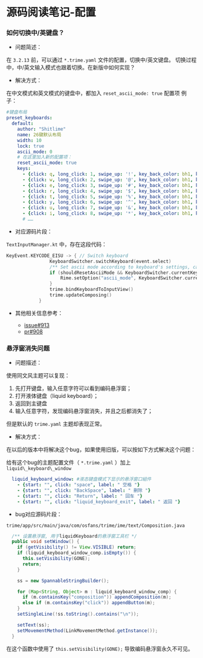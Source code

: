 # 源码阅读笔记-配置

### 如何切换中/英键盘？

* 问题简述：

在 `3.2.13` 前，可以通过 `*.trime.yaml` 文件的配置，切换中/英文键盘。 切换过程中，中/英文输入模式也跟着切换。在新版中如何实现？

* 解决方式：

在中文模式和英文模式的键盘中，都加入 `reset_ascii_mode: true` 配置项 例子：

```yaml
#键盘布局
preset_keyboards:
  default:
    author: "Shitlime"
    name: 26键默认布局
    width: 10
    lock: true
    ascii_mode: 0
    # 在这里加入新的配置项：
    reset_ascii_mode: true
    keys:
      - {click: q, long_click: 1, swipe_up: '!', key_back_color: bh1, key_text_color: wk}
      - {click: w, long_click: 2, swipe_up: '@', key_back_color: bh1, key_text_color: wk}
      - {click: e, long_click: 3, swipe_up: '#', key_back_color: bh1, key_text_color: wk}
      - {click: r, long_click: 4, swipe_up: '$', key_back_color: bh1, key_text_color: wk}
      - {click: t, long_click: 5, swipe_up: '%', key_back_color: bh1, key_text_color: wk}
      - {click: y, long_click: 6, swipe_up: '^', key_back_color: bh1, key_text_color: wk}
      - {click: u, long_click: 7, swipe_up: '&', key_back_color: bh1, key_text_color: wk}
      - {click: i, long_click: 8, swipe_up: '*', key_back_color: bh1, key_text_color: wk}
      # ……
```

* 对应源码片段：

`TextInputManager.kt` 中，存在这段代码：

```kt
KeyEvent.KEYCODE_EISU -> { // Switch keyboard
                KeyboardSwitcher.switchKeyboard(event.select)
                /** Set ascii mode according to keyboard's settings, can not place into [Rime.handleRimeNotification] */
                if (shouldResetAsciiMode && KeyboardSwitcher.currentKeyboard.isResetAsciiMode) {
                    Rime.setOption("ascii_mode", KeyboardSwitcher.currentKeyboard.asciiMode)
                }
                trime.bindKeyboardToInputView()
                trime.updateComposing()
            }
```

*   其他相关信息参考：

    * [issue#913](https://github.com/osfans/trime/issues/913)
    * [pr#908](https://github.com/osfans/trime/pull/908)





### 悬浮窗消失问题



* 问题描述：

使用同文风主题可以复现：

1. 先打开键盘，输入任意字符可以看到编码悬浮窗；
2. 打开液体键盘（liquid keyboard）；
3. 返回到主键盘
4. 输入任意字符，发现编码悬浮窗消失，并且之后都消失了；

但是默认的 `trime.yaml` 主题却表现正常。



* 解决方式：

在以后的版本中将解决这个bug，如果使用旧版，可以按如下方式解决这个问题：



给有这个bug的主题配置文件（ `*.trime.yaml` ）加上 `liquid\_keyboard\_window`

```yaml
  liquid_keyboard_window: #液态键盘模式下显示的悬浮窗口組件
    - {start: "", click: "space", label: " 空格 "}
    - {start: "", click: "BackSpace", label: " 删除 "}
    - {start: "", click: "Return", label: " 回车 "}
    - {start: "", click: "liquid_keyboard_exit", label: " 返回 "}
```

* bug对应源码片段：

`trime/app/src/main/java/com/osfans/trime/ime/text/Composition.java`

```java
  /** 设置悬浮窗, 用于liquidKeyboard的悬浮窗工具栏 */
  public void setWindow() {
    if (getVisibility() != View.VISIBLE) return;
    if (liquid_keyboard_window_comp.isEmpty()) {
      this.setVisibility(GONE);
      return;
    }

    ss = new SpannableStringBuilder();

    for (Map<String, Object> m : liquid_keyboard_window_comp) {
      if (m.containsKey("composition")) appendComposition(m);
      else if (m.containsKey("click")) appendButton(m);
    }
    setSingleLine(!ss.toString().contains("\n"));

    setText(ss);
    setMovementMethod(LinkMovementMethod.getInstance());
  }
```

在这个函数中使用了 `this.setVisibility(GONE);` 导致编码悬浮窗永久不可见。


